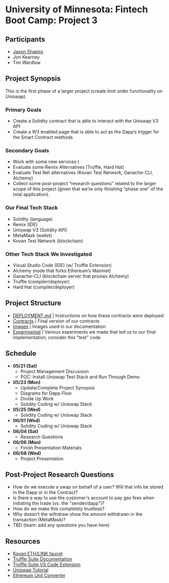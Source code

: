# University of Minnesota: Fintech Boot Camp: Project 3

## Participants

- [Jason Shapiro](https://www.linkedin.com/in/jshapiro/)
- Jon Kearney
- Tim Wardlow

## Project Synopsis

This is the first phase of a larger project (create limit order functionality on Uniswap).

### Primary Goals

- Create a Solidity contract that is able to interact with the Uniswap V3 API
- Create a W3 enabled page that is able to act as the Dapp’s trigger for the Smart Contract methods

### Secondary Goals

- Work with some new services (
- Evaluate some Remix Alternatives (Truffle, Hard Hat)
- Evaluate Test Net alternatives (Kovan Test Network, Ganache-CLI, Alchemy)
- Collect some post-project “research questions” related to the larger scope of this project (given that we’re only finishing “phase one” of the total application).

### Our Final Tech Stack

- Solidity (language)
- Remix (IDE)
- Uniswap V3 (Solidity API)
- MetaMask (wallet)
- Kovan Test Network (blockchain)

### Other Tech Stack We Investigated

- Visual Studio Code (IDE) (w/ Truffle Extension)
- Alchemy (node that forks Ethereum’s Mainnet)
- Ganache-CLI (blockchain server that proxies Alchemy)
- Truffle (compiler/deployer)
- Hard Hat (compiler/deployer)

## Project Structure

- [DEPLOYMENT.md](DEPLOYMENT.md) | Instructions on how these contracts were deployed
- [Contracts](Contracts/) | Final version of our contracts
- [Images](Images/) | Images used in our documentation
- [Experimental](Experimental/) | Various experiments we made that led us to our final implementation; consider this "test" code

## Schedule

- **05/21 (Sat)**
  - Project Management Discussion
  - POC: Install Uniswap Test Stack and Run Through Demo
- **05/23 (Mon)**
  - Update/Complete Project Synopsis
  - Diagrams for Dapp Flow
  - Divide Up Work
  - Solidity Coding w/ Uniswap Stack
- **05/25 (Wed)**
  - Solidity Coding w/ Uniswap Stack
- **06/01 (Wed)**
  - Solidity Coding w/ Uniswap Stack
- **06/04 (Sat)**
  - Research Questions
- **06/06 (Mon)**
  - Finish Presentation Materials
- **06/08 (Wed)**
  - Project Presentation

## Post-Project Research Questions

- How do we execute a swap on behalf of a user? Will that info be stored in the Dapp or in the Contract?
- Is there a way to use the customer's account to pay gas fees when initiating the trade (vs. the "sender/dapp")?
- How do we make this completely trustless?
- Why doesn't the withdraw show the amount withdrawn in the transaction (MetaMask)?
- TBD (team: add any questions you have here)

## Resources

- [Kovan ETH/LINK faucet](https://faucets.chain.link/)
- [Truffle Suite Documentation](https://trufflesuite.com/docs/truffle/quickstart/)
- [Truffle Suite VS Code Extension](https://trufflesuite.com/blog/build-on-web3-with-truffle-vs-code-extension/)
- [Uniswap Tutorial](https://docs.uniswap.org/protocol/V2/guides/smart-contract-integration/quick-start)
- [Ethereum Unit Converter](https://eth-converter.com/)
